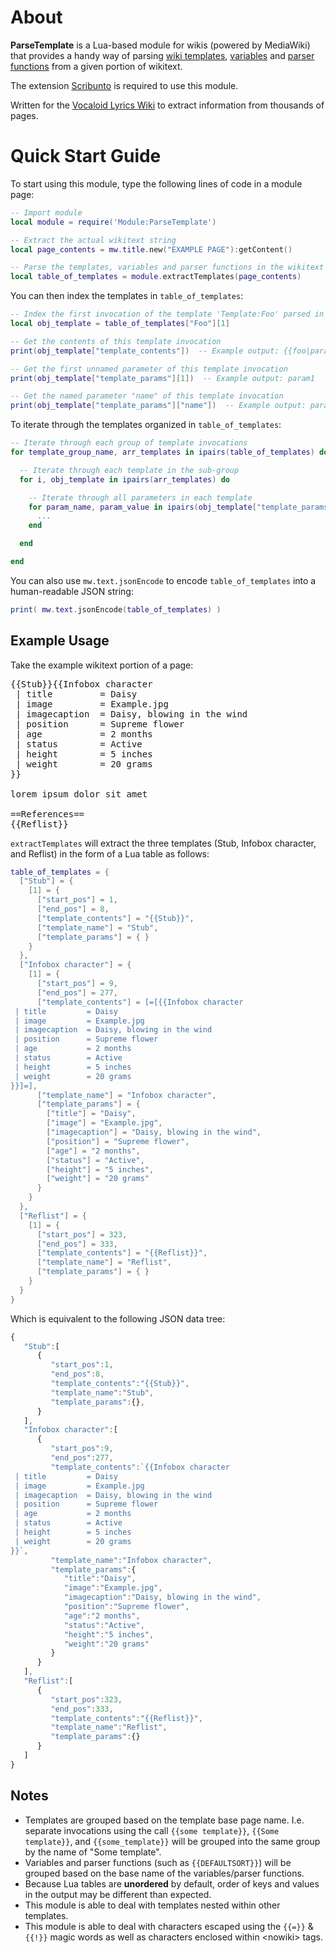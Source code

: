 # About 
**ParseTemplate** is a Lua-based module for wikis (powered by MediaWiki) that provides a handy way of parsing [wiki templates](https://www.mediawiki.org/wiki/Help:Templates), [variables](https://www.mediawiki.org/wiki/Help:Magic_words#Variables) and [parser functions](https://www.mediawiki.org/wiki/Manual:Parser_functions) from a given portion of wikitext. 

The extension [Scribunto](https://www.mediawiki.org/wiki/Extension:Scribunto) is required to use this module.

Written for the [Vocaloid Lyrics Wiki](https://vocaloidlyrics.fandom.com/wiki/Module:ParseTemplate) to extract information from thousands of pages.

# Quick Start Guide

To start using this module, type the following lines of code in a module page:
```lua
-- Import module
local module = require('Module:ParseTemplate')

-- Extract the actual wikitext string
local page_contents = mw.title.new("EXAMPLE PAGE"):getContent()

-- Parse the templates, variables and parser functions in the wikitext and organize them into a Lua table
local table_of_templates = module.extractTemplates(page_contents)
```

You can then index the templates in <code>table_of_templates</code>:
```lua
-- Index the first invocation of the template 'Template:Foo' parsed in the wikitext
local obj_template = table_of_templates["Foo"][1]

-- Get the contents of this template invocation
print(obj_template["template_contents"])  -- Example output: {{foo|param1|name=param2}}

-- Get the first unnamed parameter of this template invocation
print(obj_template["template_params"][1])  -- Example output: param1

-- Get the named parameter "name" of this template invocation
print(obj_template["template_params"]["name"])  -- Example output: param2
```

To iterate through the templates organized in <code>table_of_templates</code>:
```lua
-- Iterate through each group of template invocations
for template_group_name, arr_templates in ipairs(table_of_templates) do

  -- Iterate through each template in the sub-group
  for i, obj_template in ipairs(arr_templates) do

    -- Iterate through all parameters in each template
    for param_name, param_value in ipairs(obj_template["template_params"]) do
      ...
    end

  end

end
```

You can also use <code>mw.text.jsonEncode</code> to encode <code>table_of_templates</code> into a human-readable JSON string:
```lua
print( mw.text.jsonEncode(table_of_templates) )
```


## Example Usage

Take the example wikitext portion of a page:
<pre>{{Stub}}{{Infobox character
 | title         = Daisy
 | image         = Example.jpg
 | imagecaption  = Daisy, blowing in the wind
 | position      = Supreme flower
 | age           = 2 months
 | status        = Active
 | height        = 5 inches
 | weight        = 20 grams 
}}

lorem ipsum dolor sit amet

==References==
{{Reflist}}
</pre>

<code>extractTemplates</code> will extract the three templates (Stub, Infobox character, and Reflist) in the form of a Lua table as follows:
```lua
table_of_templates = {
  ["Stub"] = {
    [1] = {
	  ["start_pos"] = 1,
	  ["end_pos"] = 8,
	  ["template_contents"] = "{{Stub}}",
	  ["template_name"] = "Stub",
	  ["template_params"] = { }
    }
  },
  ["Infobox character"] = {
    [1] = {
	  ["start_pos"] = 9,
	  ["end_pos"] = 277,
	  ["template_contents"] = [=[{{Infobox character
 | title         = Daisy
 | image         = Example.jpg
 | imagecaption  = Daisy, blowing in the wind
 | position      = Supreme flower
 | age           = 2 months
 | status        = Active
 | height        = 5 inches
 | weight        = 20 grams 
}}]=],
	  ["template_name"] = "Infobox character",
	  ["template_params"] = { 
        ["title"] = "Daisy",
        ["image"] = "Example.jpg",
        ["imagecaption"] = "Daisy, blowing in the wind",
        ["position"] = "Supreme flower",
        ["age"] = "2 months",
        ["status"] = "Active",
        ["height"] = "5 inches",
        ["weight"] = "20 grams"
      }
	}
  },
  ["Reflist"] = {
    [1] = {
	  ["start_pos"] = 323,
	  ["end_pos"] = 333,
	  ["template_contents"] = "{{Reflist}}",
	  ["template_name"] = "Reflist",
	  ["template_params"] = { }
    }
  }
}
```

Which is equivalent to the following JSON data tree:
```js
{
   "Stub":[
      {
         "start_pos":1,
         "end_pos":8,
         "template_contents":"{{Stub}}",
         "template_name":"Stub",
         "template_params":{},
      }
   ],
   "Infobox character":[
      {
         "start_pos":9,
         "end_pos":277,
         "template_contents":`{{Infobox character
 | title         = Daisy
 | image         = Example.jpg
 | imagecaption  = Daisy, blowing in the wind
 | position      = Supreme flower
 | age           = 2 months
 | status        = Active
 | height        = 5 inches
 | weight        = 20 grams 
}}`,
         "template_name":"Infobox character",
         "template_params":{
            "title":"Daisy",
            "image":"Example.jpg",
            "imagecaption":"Daisy, blowing in the wind",
            "position":"Supreme flower",
            "age":"2 months",
            "status":"Active",
            "height":"5 inches",
            "weight":"20 grams"
         }
      }
   ],
   "Reflist":[
      {
         "start_pos":323,
         "end_pos":333,
         "template_contents":"{{Reflist}}",
         "template_name":"Reflist",
         "template_params":{}
      }
   ]
}
```

## Notes

* Templates are grouped based on the template base page name. I.e. separate invocations using the call <code>{{some template}}</code>, <code>{{Some template}}</code>, and <code>{{some_template}}</code> will be grouped into the same group by the name of "Some template".
* Variables and parser functions (such as <code>{{DEFAULTSORT}}</code>) will be grouped based on the base name of the variables/parser functions.
* Because Lua tables are **unordered** by default, order of keys and values in the output may be different than expected.
* This module is able to deal with templates nested within other templates.
* This module is able to deal with characters escaped using the <code>{{=}}</code> & <code>{{!}}</code> magic words as well as characters enclosed within &lt;nowiki&gt; tags.